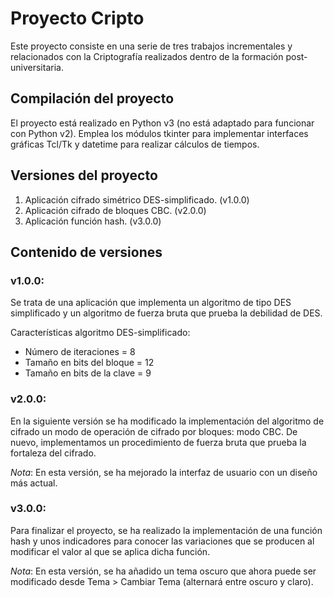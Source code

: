 # Proyecto Cripto
Este proyecto consiste en una serie de tres trabajos incrementales y relacionados con la Criptografía realizados dentro de la formación post-universitaria.

## Compilación del proyecto
El proyecto está realizado en Python v3 (no está adaptado para funcionar con Python v2). Emplea los módulos tkinter para implementar interfaces gráficas Tcl/Tk y datetime para realizar cálculos de tiempos.

## Versiones del proyecto
1. Aplicación cifrado simétrico DES-simplificado. (v1.0.0)
2. Aplicación cifrado de bloques CBC. (v2.0.0)
3. Aplicación función hash. (v3.0.0)

## Contenido de versiones
### v1.0.0:
Se trata de una aplicación que implementa un algoritmo de tipo DES simplificado y un algoritmo de fuerza bruta que prueba la debilidad de DES.

Características algoritmo DES-simplificado:

- Número de iteraciones = 8
- Tamaño en bits del bloque = 12
- Tamaño en bits de la clave = 9

### v2.0.0:
En la siguiente versión se ha modificado la implementación del algoritmo de cifrado  un modo de operación de cifrado por bloques: modo CBC. De nuevo, implementamos un procedimiento de fuerza bruta que prueba la fortaleza del cifrado.


*Nota*: En esta versión, se ha mejorado la interfaz de usuario con un diseño más actual.

### v3.0.0:
Para finalizar el proyecto, se ha realizado la implementación de una función hash y unos indicadores para conocer las variaciones que se producen al modificar el valor al que se aplica dicha función.

*Nota*: En esta versión, se ha añadido un tema oscuro que ahora puede ser modificado desde Tema > Cambiar Tema (alternará entre oscuro y claro).


<!--
#Cabeceras
---

## Cabecera H2
### Cabecera H3
#### Cabecera H4
##### Cabecera H5
###### Cabecera H6

#Underlines
---
Underline 1
---
Underline 2
===

#Formatos
---
formato *italica* primera forma
formato _italica_ segunda forma
formato **negrita** primera forma
formato __negrita__ segunda forma
formato ~~tachado~~  primera forma
formato primera forma

## Listas
---

1. a
2. b
3. c

- a
- b
- c

#Links
---

[This is a link](https://www.google.es)


# Imagenes
---
--![Logo github](https://github.githubassets.com/images/modules/logos_page/GitHub-Mark.png)

# Code Snippets
```C++
int a = 4;
int b = 5;

cout << "A + B = " << a+b;
```

```Javascript
function $initHighlight(block, cls) {
  try {
    if (cls.search(/\bno\-highlight\b/) != -1)
      return process(block, true, 0x0F) +
             ` class="${cls}"`;
  } catch (e) {
    /* handle exception */
  }
  for (var i = 0 / 2; i < classes.length; i++) {
    if (checkCondition(classes[i]) === undefined)
      console.log('undefined');
  }

  return (
    <div>
      <web-component>{block}</web-component>
    </div>
  )
}
export  $initHighlight;
```

# Tablas
---

| Nombre | Apellido | Documento | Edad |
|-|-|-|-|
|10|2|4|5|
|x|y|z|d|

# Citas

>Para crecer hay que *desaprender*; quitarse esas cosas que son inútiles
peligrosas o inconsistentes con nuestro objetivo final de realización. 
> 
> ***-Walter Riso***

# Líneas divisorias

Esto es un texto que será dividido por ---

---

Esto es otro texto dividido ***

***

Esto es otro texto dividido por ___

___

# Saltos de línea

Esto es nuestro primer párrafo.
Esto es nuestro segundo párrafo.

Esto es nuestro tercer párrafo.
-->


